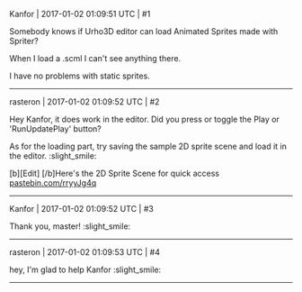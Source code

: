 Kanfor | 2017-01-02 01:09:51 UTC | #1

Somebody knows if Urho3D editor can load Animated Sprites made with Spriter?

When I load a .scml I can't see anything there.

I have no problems with static sprites.

-------------------------

rasteron | 2017-01-02 01:09:52 UTC | #2

Hey Kanfor, it does work in the editor. Did you press or toggle the Play or 'RunUpdatePlay' button? 

As for the loading part, try saving the sample 2D sprite scene and load it in the editor. :slight_smile:

[b][Edit] [/b]Here's the 2D Sprite Scene for quick access [pastebin.com/rryyJg4q](http://pastebin.com/rryyJg4q)

-------------------------

Kanfor | 2017-01-02 01:09:52 UTC | #3

Thank you, master!  :slight_smile:

-------------------------

rasteron | 2017-01-02 01:09:53 UTC | #4

hey, I'm glad to help Kanfor :slight_smile:

-------------------------

